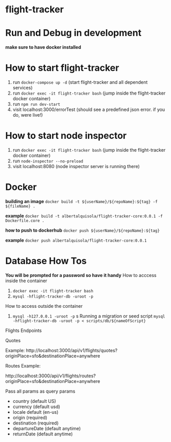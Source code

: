 # flight-tracker

# Run and Debug in development
**make sure to have docker installed**

# How to start flight-tracker
1. run `docker-compose up -d` (start flight-tracker and all dependent services)
2. run `docker exec -it flight-tracker bash` (jump inside the flight-tracker docker container)
3. run `npm run dev-start`
4. visit localhost:3000/errorTest (should see a predefined json error. if you do, were live!)

# How to start node inspector
1. run `docker exec -it flight-tracker bash` (jump inside the flight-tracker docker container)
2. run `node-inspector --no-preload`
3. visit localhost:8080 (node inspector server is running there)

# Docker

**building an image**
`docker build -t ${userName}/${repoName}:${tag} -f ${fileName} .`

**example**
`docker build -t albertalquisola/flight-tracker-core:0.0.1 -f Dockerfile.core .`

**how to push to dockerhub**
`docker push ${userName}/${repoName}:${tag}`

**example**
`docker push albertalquisola/flight-tracker-core:0.0.1`

# Database How Tos
**You will be prompted for a password so have it handy**
How to acccess inside the container
1. `docker exec -it flight-tracker bash`
2. `mysql -hflight-tracker-db -uroot -p`

How to access outside the container
1. `mysql -h127.0.0.1 -uroot -p`
s
Running a migration or seed script
`mysql -hflight-tracker-db -uroot -p < scripts/db/${nameOfScript}`

Flights Endpoints

Quotes

Example:
http://localhost:3000/api/v1/flights/quotes?originPlace=sfo&destinationPlace=anywhere

Routes
Example:

http://localhost:3000/api/v1/flights/routes?originPlace=sfo&destinationPlace=anywhere

Pass all params as query params
- country (default US)
- currency (default usd)
- locale default (en-us)
- origin (required)
- destination (required)
- departureDate (default anytime)
- returnDate (default anytime)

